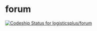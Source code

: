 # forum
[ ![Codeship Status for logisticsplus/forum](https://codeship.com/projects/58ec2710-cdaa-0133-b93e-0abb0fbabd3c/status?branch=master)](https://codeship.com/projects/140646)
